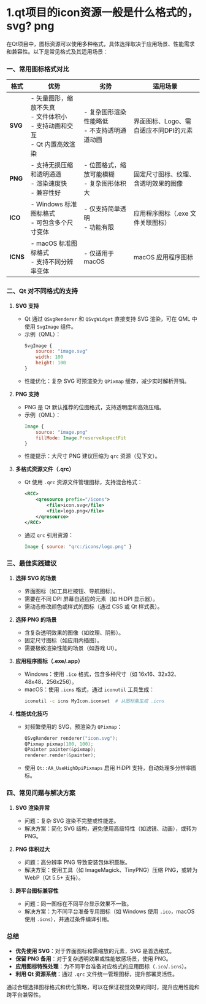 # 1.qt项目的icon资源一般是什么格式的，svg? png

在Qt项目中，图标资源可以使用多种格式，具体选择取决于应用场景、性能需求和兼容性。以下是常见格式及其适用场景：


### **一、常用图标格式对比**
| **格式** | **优势**                                                                 | **劣势**                              | **适用场景**                     |
|----------|--------------------------------------------------------------------------|---------------------------------------|----------------------------------|
| **SVG**  | - 矢量图形，缩放不失真<br>- 文件体积小<br>- 支持动画和交互<br>- Qt 内置高效渲染 | - 复杂图形渲染性能略低<br>- 不支持透明通道动画 | 界面图标、Logo、需自适应不同DPI的元素 |
| **PNG**  | - 支持无损压缩和透明通道<br>- 渲染速度快<br>- 兼容性好                   | - 位图格式，缩放可能模糊<br>- 复杂图形体积大 | 固定尺寸图标、纹理、含透明效果的图像 |
| **ICO**  | - Windows 标准图标格式<br>- 可包含多个尺寸变体                            | - 仅支持简单透明<br>- 功能有限         | 应用程序图标（.exe 文件关联图标）   |
| **ICNS** | - macOS 标准图标格式<br>- 支持不同分辨率变体                              | - 仅适用于 macOS                      | macOS 应用程序图标               |


### **二、Qt 对不同格式的支持**
1. **SVG 支持**  
   - Qt 通过 `QSvgRenderer` 和 `QSvgWidget` 直接支持 SVG 渲染，可在 QML 中使用 `SvgImage` 组件。  
   - 示例（QML）：  
     ```qml
     SvgImage {
         source: "image.svg"
         width: 100
         height: 100
     }
     ```
   - 性能优化：复杂 SVG 可预渲染为 `QPixmap` 缓存，减少实时解析开销。

2. **PNG 支持**  
   - PNG 是 Qt 默认推荐的位图格式，支持透明度和高效压缩。  
   - 示例（QML）：  
     ```qml
     Image {
         source: "image.png"
         fillMode: Image.PreserveAspectFit
     }
     ```
   - 性能提示：大尺寸 PNG 建议压缩为 `qrc` 资源（见下文）。

3. **多格式资源文件（.qrc）**  
   - Qt 使用 `.qrc` 资源文件管理图标，支持混合格式：  
     ```xml
     <RCC>
         <qresource prefix="/icons">
             <file>icon.svg</file>
             <file>logo.png</file>
         </qresource>
     </RCC>
     ```
   - 通过 `qrc` 引用资源：  
     ```qml
     Image { source: "qrc:/icons/logo.png" }
     ```


### **三、最佳实践建议**
1. **选择 SVG 的场景**  
   - 界面图标（如工具栏按钮、导航图标）。  
   - 需要在不同 DPI 屏幕自适应的元素（如 HiDPI 显示器）。  
   - 需动态修改颜色或样式的图标（通过 CSS 或 Qt 样式表）。

2. **选择 PNG 的场景**  
   - 含复杂透明效果的图像（如纹理、阴影）。  
   - 固定尺寸图标（如应用内插图）。  
   - 需要极致渲染性能的场景（如游戏 UI）。

3. **应用程序图标（.exe/.app）**  
   - Windows：使用 `.ico` 格式，包含多种尺寸（如 16x16、32x32、48x48、256x256）。  
   - macOS：使用 `.icns` 格式，通过 `iconutil` 工具生成：  
     ```bash
     iconutil -c icns MyIcon.iconset  # 从图标集生成 .icns
     ```

4. **性能优化技巧**  
   - 对频繁使用的 SVG，预渲染为 `QPixmap`：  
     ```cpp
     QSvgRenderer renderer("icon.svg");
     QPixmap pixmap(100, 100);
     QPainter painter(&pixmap);
     renderer.render(&painter);
     ```
   - 使用 `Qt::AA_UseHighDpiPixmaps` 启用 HiDPI 支持，自动处理多分辨率图标。


### **四、常见问题与解决方案**
1. **SVG 渲染异常**  
   - 问题：复杂 SVG 渲染不完整或性能差。  
   - 解决方案：简化 SVG 结构，避免使用高级特性（如滤镜、动画），或转为 PNG。

2. **PNG 体积过大**  
   - 问题：高分辨率 PNG 导致安装包体积膨胀。  
   - 解决方案：使用工具（如 ImageMagick、TinyPNG）压缩 PNG，或转为 WebP（Qt 5.5+ 支持）。

3. **跨平台图标兼容性**  
   - 问题：同一图标在不同平台显示效果不一致。  
   - 解决方案：为不同平台准备专用图标（如 Windows 使用 `.ico`，macOS 使用 `.icns`），并通过条件编译引用。


### **总结**
- **优先使用 SVG**：对于界面图标和需缩放的元素，SVG 是首选格式。  
- **保留 PNG 备用**：对于复杂透明效果或性能敏感场景，使用 PNG。  
- **应用图标特殊处理**：为不同平台准备对应格式的应用图标（`.ico`/`.icns`）。  
- **利用 Qt 资源系统**：通过 `.qrc` 文件统一管理图标，提升部署灵活性。  

通过合理选择图标格式和优化策略，可以在保证视觉效果的同时，提升应用性能和跨平台兼容性。